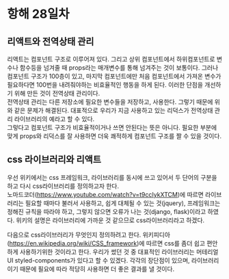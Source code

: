 # 항해 28일차

## 리액트와 전역상태 관리

리액트는 컴포넌트 구조로 이루어져 있다. 그리고 상위 컴포넌트에서 하위컴포넌트로 변수나 함수등을 넘겨줄 때 props라는 매개변수를 통해 넘겨주는 것이 보통이다. 그러나 컴포넌트 구조가 100층이 있고, 마지막 컴포넌트에만 처음 컴포넌트에서 가져온 변수가 필요하다면 100번을 내려줘야하는 비효율적인 행동을 하게 된다. 이러한 단점을 개선하기 위해 만든 것이 전역상태 관리이다.  
전역상태 관리는 다른 저장소에 필요한 변수들을 저장하고, 사용한다. 그렇기 때문에 위와 같은 문제가 해결된다. 대표적으로 우리가 지금 사용하고 있는 리덕스가 전역상태 관리 라이브러리의 예라고 할 수 있다.  
그렇다고 컴포넌트 구조가 비효율적이거나 쓰면 안된다는 뜻은 아니다. 필요한 부분에 맞게 props와 리덕스를 잘 사용하면 더욱 쾌적하게 컴포넌트 구조를 짤 수 있을 것이다.  

## css 라이브러리와 리액트
우선 위키에서는 css 프레임워크, 라이브러리를 동시에 쓰고 있어서 두 단어의 구분을 하고 다시 css라이브러리를 정의하고자 한다.  
노마드코더(https://www.youtube.com/watch?v=t9ccIykXTCM)에 따르면 라이브러리는 필요할 때마다 불러서 사용하고, 쉽게 대체될 수 있는 것(jquery), 프레임워크는 정해진 규칙을 따라야 하고, 그렇지 않으면 오류가 나는 것(django, flask)이라고 하였다. 위키의 설명은 라이브러리에 가까운 것 같으므로 css라이브러리라고 하겠다.  

다음으로 css라이브러리가 무엇인지 정의하려고 한다. 위키피디아(https://en.wikipedia.org/wiki/CSS_framework)에 따르면 css를 좀더 쉽고 편안하게 사용하기위한 것이라고 한다. 우리가 썼던 것 중 대표적인 라이브러리는 머테리얼UI styled-components가 있다고 할 수 있겠다. 각각의 장단점이 있으며, 라이브러리이기 때문에 필요에 따라 적당히 사용하면 더 좋은 결과를 낼 것이다.
